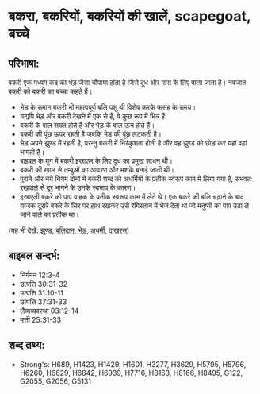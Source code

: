 # बकरा, बकरियों, बकरियों की खालें, scapegoat, बच्चे #

## परिभाषा: ##

बकरी एक मध्यम कद का भेड़ जैसा चौपाया होता है जिसे दूध और मांस के लिए पाला जाता है। नवजात बकरी को बकरी का बच्चा कहते हैं।

* भेड़ के समान बकरी भी महत्वपूर्ण बलि पशु थी विशेष करके फसह के समय। 
* यद्यपि भेड़ और बकरी देखने में एक से हैं, वे कुछ रूप में भिन्न हैं:
* बकरी के बाल सख्त होते है और भेड़ के बाल ऊन होते हैं।
* बकरी की पूंछ ऊपर रहती है जबकि भेड़ की पूंछ लटकती है।
* भेड़ अपने झुण्ड में रहती है, परन्तु बकरी में निरंकुशता होती है और वह झुण्ड को छोड़ कर यहां वहां भागती है।
* बाइबल के युग में बकरी इस्राएल के लिए दूध का प्रमुख साधन थी।
* बकरी की खाल से तम्बुओं का आवरण और मशकें बनाई जाती थी।
* पुराने और नये नियम दोनों में बकरी शब्द को अधर्मियों के प्रतीक स्वरूप काम में लिया गया है, संभवतः रखवाले से दूर भागने के उनके स्वभाव के कारण।
* इस्राएली बकरे को पाप वाहक के प्रतीक स्वरूप काम में लेते थे। एक बकरे की बलि चढ़ाने के बाद याजक दूसरे बकरे के सिर पर हाथ रखकर उसे रेगिस्तान में भेज देता था जो मनुष्यों का पाप उठा ले जाने वाले का प्रतीक था।

(यह भी देखें: [झुण्ड](../flock.md), [बलिदान](../sacrifice.md), [भेड़](../sheep.md), [अधर्मी](../unrighteous.md), [दाखरस](../wine.md))

## बाइबल सन्दर्भ: ##

* निर्गमन 12:3-4
* उत्पत्ति 30:31-32
* उत्पत्ति 31:10-11
* उत्पत्ति 37:31-33
* लैव्यव्यवस्था 03:12-14
* मत्ती 25:31-33

## शब्द तथ्य: ##

* Strong's: H689, H1423, H1429, H1601, H3277, H3629, H5795, H5796, H6260, H6629, H6842, H6939, H7716, H8163, H8166, H8495, G122, G2055, G2056, G5131
